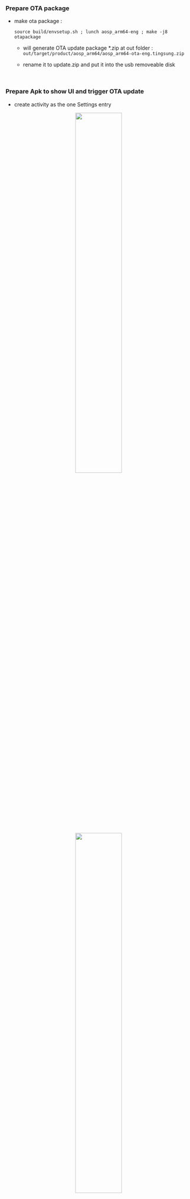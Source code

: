 ### Prepare OTA package
+ make ota package :

  `source build/envsetup.sh ; lunch aosp_arm64-eng ; make -j8 otapackage`

	+ will generate OTA update package *.zip at out folder : `out/target/product/aosp_arm64/aosp_arm64-ota-eng.tingsung.zip`

	+ rename it to update.zip and put it into the usb removeable disk

<br>

### Prepare Apk to show UI and trigger OTA update
+ create activity as the one Settings entry

<div align="center">
<img src="./aosp/packages/apps/OtaUI/screencap/1.png" height="50%" width="50%">
<img src="./aosp/packages/apps/OtaUI/screencap/2.png" height="50%" width="50%">
<img src="./aosp/packages/apps/OtaUI/screencap/3.png" height="50%" width="50%">
<img src="./aosp/packages/apps/OtaUI/screencap/4.png" height="50%" width="50%">
</div>

<br>

```
diff --git a/device.mk b/imx8q/ms5765/device.mk
index ed39733b..1f3cd41c 100644
--- a/device.mk
+++ b/device.mk
@@ -294,3 +294,6 @@ PRODUCT_PROPERTY_OVERRIDES += ro.frp.pst=/dev/block/by-name/presistdata
 PRODUCT_COMPATIBLE_PROPERTY_OVERRIDE := true

 BOARD_VNDK_VERSION := current
+
+PRODUCT_PACKAGES += \
+    OtaUI
\ No newline at end of file
diff --git a/packages/apps/Settings/res/values/config.xml b/packages/apps/Settings/res/values/config.xml
index 5380d2d0..e23a0295 100644
--- a/packages/apps/Settings/res/values/config.xml
+++ b/packages/apps/Settings/res/values/config.xml
@@ -15,7 +15,7 @@
 -->

 <resources xmlns:xliff="urn:oasis:names:tc:xliff:document:1.2">
-    <string name="additional_system_update" translatable="false">com.android.ota</string>
-    <string name="additional_system_update_menu" translatable="false">com.android.ota.OtaAppActivity</string>
+    <string name="additional_system_update" translatable="false">com.ui.android.ota</string>
+    <string name="additional_system_update_menu" translatable="false">com.ui.android.ota.SystemUpdateActivity</string>

 </resources>
--
```

<br>

+ call `RecoverySystem.installPackage(this, recoveryFile);` to execute recovery "setup-bcb" service and reboot to recovery mode.
```
xref: /frameworks/base/services/core/java/com/android/server/RecoverySystemService.java

258        private boolean setupOrClearBcb(boolean isSetup, String command) {
259            mContext.enforceCallingOrSelfPermission(android.Manifest.permission.RECOVERY, null);
260
261            final boolean available = checkAndWaitForUncryptService();
262            if (!available) {
263                Slog.e(TAG, "uncrypt service is unavailable.");
264                return false;
265            }
266
267            if (isSetup) {
268                SystemProperties.set("ctl.start", "setup-bcb");
269            } else {
270                SystemProperties.set("ctl.start", "clear-bcb");
271            }
272
273            // Connect to the uncrypt service socket.
274            LocalSocket socket = connectService();
275            if (socket == null) {
276                Slog.e(TAG, "Failed to connect to uncrypt socket");
277                return false;
278            }
279
280            DataInputStream dis = null;
281            DataOutputStream dos = null;
282            try {
283                dis = new DataInputStream(socket.getInputStream());
284                dos = new DataOutputStream(socket.getOutputStream());
285
286                // Send the BCB commands if it's to setup BCB.
287                if (isSetup) {
288                    byte[] cmdUtf8 = command.getBytes("UTF-8");
289                    dos.writeInt(cmdUtf8.length);
290                    dos.write(cmdUtf8, 0, cmdUtf8.length);
291                    dos.flush();
292                }
293
294                // Read the status from the socket.
295                int status = dis.readInt();
296
297                // Ack receipt of the status code. uncrypt waits for the ack so
298                // the socket won't be destroyed before we receive the code.
299                dos.writeInt(0);
300
301                if (status == 100) {
302                    Slog.i(TAG, "uncrypt " + (isSetup ? "setup" : "clear") +
303                            " bcb successfully finished.");
304                } else {
305                    // Error in /system/bin/uncrypt.
306                    Slog.e(TAG, "uncrypt failed with status: " + status);
307                    return false;
308                }
309            } catch (IOException e) {
310                Slog.e(TAG, "IOException when communicating with uncrypt:", e);
311                return false;
312            } finally {
313                IoUtils.closeQuietly(dis);
314                IoUtils.closeQuietly(dos);
315                IoUtils.closeQuietly(socket);
316            }
317
318            return true;
319        }
```

<br>
<br>

### Mount usb disk in the recovery mode

mount usb removeable disk, generally its node is /dev/block/sda1 to the specific mount point /udisk.

  [0001-mount-usb-removeable-disk.patch](./aosp/bootable/recovery/0001-mount-usb-removeable-disk.patch)

  [0002-disable-selinux-before-execute-install_pacakge.patch](./aosp/bootable/recovery/0002-disable-selinux-before-execute-install_pacakge.patch)

!! issue: in the recovery mode, need to close selinux, and thus it can mount /dev/block/sda1 to /udisk,
otherwise fails. However, they are no avc denied logs to show which rule is violated!

<br>

   add sepolicy to allow recovery to setenforce/getenforce

   [0001-add-sepolicy-rule-for-recovery-to-set-getenforce.patch](./aosp/bootable/device/fsl/imx8q/sepolicy/0001-add-sepolicy-rule-for-recovery-to-set-getenforce.patch)

!! issue: `permissive recovery;` only allow to be used in eng or user-debug build, can not use it in user build.


<br>

### Print log to UART console in the recovery mode

```
#ifndef _LANDSEM_RECOVERY_LOG_H
#define _LANDSEM_RECOVERY_LOG_H

#include <sys/types.h>
#include <sys/stat.h>
#include <fcntl.h>
#include <stdarg.h>

#define USE_UART_DEBUG 1
#if USE_UART_DEBUG
   #define DEBUG_UART_PORT  /* "/dev/ttyS0" */ /* "/dev/console" */  "/dev/ttyLP0"
#endif

static int consolelog(const char *fmt, ...) {
   int ret;
   va_list ap;
   va_start(ap, fmt);
#if USE_UART_DEBUG
   FILE *tty_out = fopen(DEBUG_UART_PORT, "w+");
   if(NULL != tty_out)	{
	  ret = vfprintf(tty_out, fmt, ap);
	  fclose(tty_out);
	  tty_out = NULL;
   }
   else {
	   ret = vfprintf(stdout, fmt, ap);
   }
#else
   ret = vfprintf(stdout, fmt, ap);
#endif
   va_end(ap);
   return ret;
}

#endif // _LANDSEM_RECOVERY_LOG_H
```

> ref: [【recovery】android使用串口打印recovery调试日志 by yingxian_Fei](https://blog.csdn.net/smilefyx/article/details/78836476)

> ref: [redirect_stdio()](http://androidxref.com/9.0.0_r3/search?q=&defs=redirect_stdio&refs=&path=&hist=&project=art&project=bionic&project=bootable&project=build&project=compatibility&project=cts&project=dalvik&project=developers&project=development&project=device&project=external&project=frameworks&project=hardware&project=kernel&project=libcore&project=libnativehelper&project=packages&project=pdk&project=platform_testing&project=prebuilts&project=sdk&project=system&project=test&project=toolchain&project=tools), [ui->Print()](http://androidxref.com/9.0.0_r3/search?q=%22ui-%3Eprint%22&defs=&refs=&path=&hist=&project=art&project=bionic&project=bootable&project=build&project=compatibility&project=cts&project=dalvik&project=developers&project=development&project=device&project=external&project=frameworks&project=hardware&project=kernel&project=libcore&project=libnativehelper&project=packages&project=pdk&project=platform_testing&project=prebuilts&project=sdk&project=system&project=test&project=toolchain&project=tools)

<br>

### Disable selinux in the recovery mode
* append [BOARD_KERNEL_CMDLINE += androidboot.selinux=permissive](http://androidxref.com/9.0.0_r3/search?q=%22androidboot.selinux%22&defs=&refs=&path=&hist=&project=art&project=bionic&project=bootable&project=build&project=compatibility&project=cts&project=dalvik&project=developers&project=development&project=device&project=external&project=frameworks&project=hardware&project=kernel&project=libcore&project=libnativehelper&project=packages&project=pdk&project=platform_testing&project=prebuilts&project=sdk&project=system&project=test&project=toolchain&project=tools) to kernel commands.

```
   @ BoardConfig.mk
   BOARD_KERNEL_CMDLINE += androidboot.selinux=permissive
```

* setenforce/getenforce

  library: `LOCAL_STATIC_LIBRARIES += libselinux` or `LOCAL_SHARED_LIBRARIES := libselinux`

  header file: `#include <selinux/selinux.h>`

  [xref: /external/selinux/libselinux/include/selinux/selinux.h](http://androidxref.com/9.0.0_r3/xref/external/selinux/libselinux/include/selinux/selinux.h#329)
  ```
  H A D	selinux.h	329 extern int security_setenforce(int value);
  ```

  [xref: /external/selinux/libselinux/src/setenforce.c](http://androidxref.com/9.0.0_r3/xref/external/selinux/libselinux/src/setenforce.c#12)
  ```
  12int security_setenforce(int value)
  13{
  14	int fd, ret;
  15	char path[PATH_MAX];
  16	char buf[20];
  17
  18	if (!selinux_mnt) {
  19		errno = ENOENT;
  20		return -1;
  21	}
  22
  23	snprintf(path, sizeof path, "%s/enforce", selinux_mnt);
  24	fd = open(path, O_RDWR | O_CLOEXEC);
  25	if (fd < 0)
  26		return -1;
  27
  28	snprintf(buf, sizeof buf, "%d", value);
  29	ret = write(fd, buf, strlen(buf));
  30	close(fd);
  31	if (ret < 0)
  32		return -1;
  33
  34	return 0;
  35}
  ```

* print kernel command line:
  ```
   cat /proc/cmdline
  ```

* final solution:

  [append "androidboot.selinux=permissive" into kernel cmdline in uboot](./aosp/vendor/nxp-opensource/uboot-imx/0001-disable-selinux-in-recovery-mode.patch)

  [define DALLOW_PERMISSIVE_SELINUX in init service](./aosp/system/core/0001-disable-selinux-in-recovery-mode.patch)

<br>

ref: [【Android】如何配置打开和关闭selinux by xlnaan](https://blog.csdn.net/xlnaan/article/details/87867698)

<br>
<br>

> Base on android 9 with Non-A/B update system mechanism.
